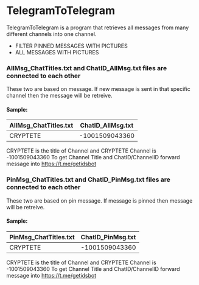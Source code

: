 # TelegramToTelegram


TelegramToTelegram is a program that retrieves all messages from many different channels into one channel.

- FILTER PINNED MESSAGES WITH PICTURES
- ALL MESSAGES WITH PICTURES


### AllMsg_ChatTitles.txt and ChatID_AllMsg.txt files are connected to each other
These two are based on message. If new message is sent in that specific channel then the message will be retreive.
#### Sample:

|AllMsg_ChatTitles.txt|ChatID_AllMsg.txt|
| ------ | ------ |
|CRYPTETE|-1001509043360|

CRYPTETE is the title of Channel and CRYPTETE Channel is -1001509043360
To get Channel Title and ChatID/ChannelID forward message into https://t.me/getidsbot

### PinMsg_ChatTitles.txt and ChatID_PinMsg.txt files are connected to each other

These two are based on pin message. If message is pinned then message will be retreive.

#### Sample:
| PinMsg_ChatTitles.txt|ChatID_PinMsg.txt|
| ------ | ------ |
|CRYPTETE|-1001509043360|

CRYPTETE is the title of Channel and CRYPTETE Channel is -1001509043360
To get Channel Title and ChatID/ChannelID forward message into https://t.me/getidsbot


